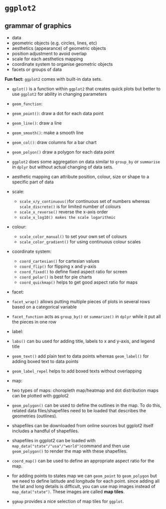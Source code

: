 # `ggplot2`

## grammar of graphics
 - data
 - geometric objects (e.g. circles, lines, etc)
 - aesthetics (appearance) of geometric objects
 - position adjustment to avoid overlap
 - scale for each aesthetics mapping
 - coordinate system to organise geometric objects
 - facets or groups of data


 **Fun fact:** `ggplot2` comes with built-in data sets.
 - `qplot()` is a function within `ggplot2` that creates quick plots but better to use `ggplot2` for ability in changing parameters

 - `geom_function`:

  - `geom_point()`: draw a dot for each data point
  - `geom_line()`: draw a line
  - `geom_smooth()`: make a smooth line
  - `geom_col()`: draw columns for a bar chart
  - `geom_polyon()` draw a polygon for each data point

- `ggplot2` does some aggregation on data similar to `group_by` or `summarise` in `dplyr` but without actual changing of data sets.
- aesthetic mapping can attribute position, colour, size or shape to a specific part of data

- scale:

  - `scale_x/y_continuous()`for continuous set of numbers whereas `scale_discrete()` is for limited number of colours
  - `scale_x_reverse()` reverse the x-axis order
  - `scale_x_log10() makes the scale logarithmic`

- colour:

  - `scale_color_manual()` to set your own set of colours
  - `scale_color_gradient()` for using continuous colour scales

- coordinate system:

  - `coord_cartesian()` for cartesian values
  - `coord_flip()` for flipping x and y-axis
  - `coord_fixed()` to define fixed aspect ratio for screen
  - `coord_polar()` is best for pie charts
  - `coord_quickmap()` helps to get good aspect ratio for maps

- facet:

 - `facet_wrap()` allows putting multiple pieces of plots in several rows based on a categorical variable
 - `facet_function` acts as `group_by()` or `summarize()` in `dplyr` while it put all the pieces in one row

- label:
 - `labs()` can bu used for adding title, labels to x and y-axis, and legend title
 - `geom_text()` add plain text to data points whereas `geom_label()` for adding boxed text to data points
 - `geom_label_repel` helps to add boxed texts without overlapping

- map:
 - two types of maps: choropleth map/heatmap and dot distribution maps can be plotted with ggplot2
 - `geom_polygon()` can be used to define the outlines in the map. To do this, related data files/shapefiles need to be loaded that describes the geometries (outlines).
 - shapefiles can be downloaded from online sources but ggplot2 itself includes a handful of shapefiles.
 - shapefiles in ggplot2 can be loaded with   `map_data("state"/"usa"/"world")`command and then use `geom_polygon()` to render the map with these shapefiles.
 - `coord_map()` can be used to define an appropriate aspect ratio for the map.
 - for adding points to states map we can `geom_point` to `geom_polygon` but we need to define latitude and longitude for each point. since adding all the lat and long details is difficult, you can use map images instead of `map_data("state")`. These images are called **map tiles**.
 - `ggmap` provides a nice selection of map tiles for `ggplot`. 

